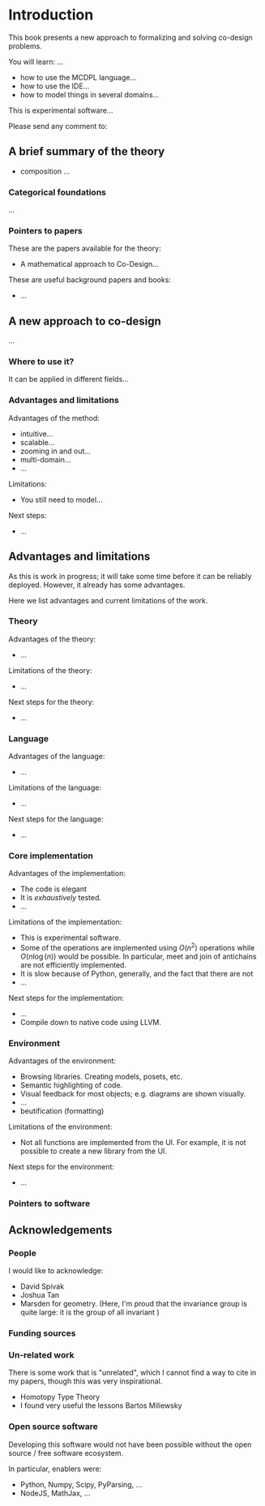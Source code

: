 # Introduction

This book presents a new approach to formalizing and solving
co-design problems.


You will learn: ...

* how to use the MCDPL language...
* how to use the IDE...
* how to model things in several domains...

This is experimental software...

Please send any comment to:

## A brief summary of the theory

* composition ...

### Categorical foundations

...

### Pointers to papers

These are the papers available for the theory:

* A mathematical approach to Co-Design...

These are useful background papers and books:

* ...

## A new approach to co-design

...


### Where to use it?

It can be applied in different fields...

### Advantages and limitations

Advantages of the method:

* intuitive...
* scalable...
* zooming in and out...
* multi-domain...
* ...

Limitations:

* You still need to model...

Next steps:

* ...

## Advantages and limitations

As this is work in progress; it will take some time before it
can be reliably deployed. However, it already has some advantages.

Here we list advantages and current limitations of the work.

### Theory

Advantages of the theory:

* ...

Limitations of the theory:

* ...

Next steps for the theory:

* ...

### Language

Advantages of the language:

* ...

Limitations of the language:

* ...

Next steps for the language:

* ...

### Core implementation

Advantages of the implementation:

* The code is elegant
* It is *exhaustively* tested.
* ...

Limitations of the implementation:

* This is experimental software.
* Some of the operations are implemented using $O(n^2)$ operations
while $O(n \log(n))$ would be possible. In particular, meet and join
of antichains are not efficiently implemented.
* It is slow because of Python, generally, and the fact that there are not
* ...

Next steps for the implementation:

* ...
* Compile down to native code using LLVM.

### Environment

Advantages of the environment:

* Browsing libraries. Creating models, posets, etc.
* Semantic highlighting of code.
* Visual feedback for most objects; e.g. diagrams are shown visually.
* ...
* beutification (formatting)

Limitations of the environment:

* Not all functions are implemented from the UI. For example,
  it is not possible to create a new library from the UI.

Next steps for the environment:

* ...


### Pointers to software

## Acknowledgements

### People

I would like to acknowledge:

* David Spivak
* Joshua Tan
* Marsden for geometry. (Here, I'm proud that the invariance group is quite large: it
is the group of all invariant  )

### Funding sources

### Un-related work

There is some work that is "unrelated", which I cannot find
a way to cite in my papers, though this was very inspirational.

* Homotopy Type Theory
* I found very useful the lessons Bartos Miliewsky

### Open source software

Developing this software would not have been possible without
the open source / free software ecosystem.

In particular, enablers were:

* Python, Numpy, Scipy, PyParsing, ...
* NodeJS, MathJax, ...

<!-- Prince : not  -->
